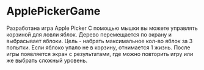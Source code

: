 # ApplePickerGame

Разработана игра Apple Picker
С помощью мышки вы можете управлять корзиной для ловли яблок.
Дерево перемещается по экрану и выбрасывает яблоки.
Цель - набрать максимальное кол-во яблок за 3 попытки.
Если яблоко упало не в корзину, отнимается 1 жизнь.
После игры появляется экран с результатами, где можно повторить игру или же выбрать сложный уровень.
